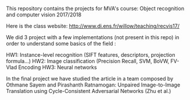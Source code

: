 This repository contains the projects for MVA's course: Object recognition and computer vision 2017/2018

Here is the class website: http://www.di.ens.fr/willow/teaching/recvis17/

We did 3 project with a few implementations (not present in this repo) in order to understand some basics of the field :

HW1: Instance-level recognition (SIFT features, descriptors, projection formula...)
HW2: Image classification (Precision Recall,  SVM, BoVW, FV- Vlad Encoding
HW3: Neural networks 

In the final project we have studied the article in a team composed by Othmane Sayem and Pirashanth Ratnamogan:
Unpaired Image-to-Image Translation using Cycle-Consistent Adversarial Networks (Zhu et al.) 


